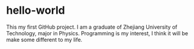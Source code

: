 # hello-world
This my first GitHub project.
I am a graduate of Zhejiang University of Technology, major in Physics. 
Programming is my interest, I think it will be make some different to my life.
